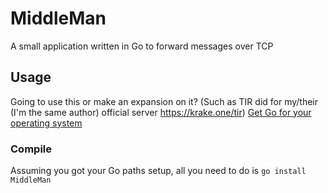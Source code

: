 # MiddleMan
A small application written in Go to forward messages over TCP

## Usage
Going to use this or make an expansion on it? (Such as TIR did for my/their (I'm the same author) official server https://krake.one/tir)
[Get Go for your operating system](https://golang.org/)

### Compile
Assuming you got your Go paths setup, all you need to do is
`go install MiddleMan`
